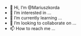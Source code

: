 - 👋 Hi, I’m @Mariuszkorda
- 👀 I’m interested in ...
- 🌱 I’m currently learning ...
- 💞️ I’m looking to collaborate on ...
- 📫 How to reach me ...

<!---
Mariuszkorda/Mariuszkorda is a ✨ special ✨ repository because its `README.md` (this file) appears on your GitHub profile.
You can click the Preview link to take a look at your changes.
--->
